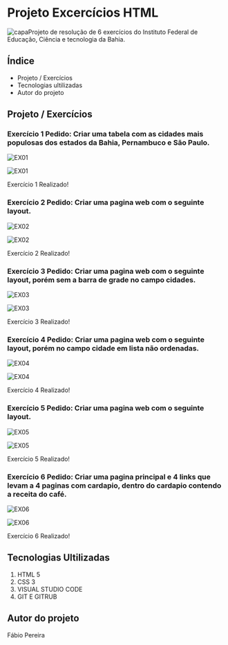 # Projeto Excercícios HTML
![capa](https://tudosobrehospedagemdesites.com.br/site/wp-content/uploads/2013/10/o-que-e-html-destaque-1.png)Projeto de resolução de 6 exercícios do Instituto Federal de Educação, Ciência e tecnologia da Bahia. 
## Índice
- Projeto / Exercícios
- Tecnologias ultilizadas
- Autor do projeto
 

## Projeto / Exercícios

### Exercício 1 Pedido: Criar uma tabela com as cidades mais populosas dos estados da Bahia, Pernambuco e São Paulo.

![EX01](imagens/ex01pedido.PNG)

![EX01](imagens/ex01realizado.PNG)

Exercício 1 Realizado!

### Exercício 2 Pedido: Criar uma pagina web com o seguinte layout. 
![EX02](imagens/ex02pedido.PNG)


![EX02](imagens/ex02realizado.PNG)

Exercício 2 Realizado!

### Exercício 3 Pedido: Criar uma pagina web com o seguinte layout, porém sem a barra de grade no campo cidades.

![EX03](imagens/ex03pedido.PNG)


![EX03](imagens/ex03realizado.PNG)

Exercício 3 Realizado!
### Exercício 4 Pedido: Criar uma pagina web com o seguinte layout, porém no campo cidade em lista não ordenadas.

![EX04](imagens/ex04pedido.PNG)



![EX04](imagens/ex04realizado.PNG)

Exercício 4 Realizado!

### Exercício 5 Pedido: Criar uma pagina web com o seguinte layout.
![EX05](imagens/ex05pedido.PNG) 


![EX05](imagens/ex05realizado.PNG)

Exercício 5 Realizado!

### Exercício 6 Pedido: Criar uma pagina principal e 4 links que levam a 4 paginas com cardapio, dentro do cardapio contendo a receita do café. 
![EX06](imagens/ex06pedido.PNG)



![EX06](imagens/ex06realizado.PNG)

Exercício 6 Realizado!

## Tecnologias Ultilizadas
1. HTML 5
1. CSS 3
1. VISUAL STUDIO CODE
1. GIT E GITRUB

## Autor do projeto
Fábio Pereira
